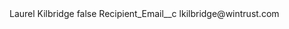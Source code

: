 <?xml version="1.0" encoding="UTF-8"?>
<CustomMetadata xmlns="http://soap.sforce.com/2006/04/metadata" xmlns:xsi="http://www.w3.org/2001/XMLSchema-instance" xmlns:xsd="http://www.w3.org/2001/XMLSchema">
    <label>Laurel Kilbridge</label>
    <protected>false</protected>
    <values>
        <field>Recipient_Email__c</field>
        <value xsi:type="xsd:string">lkilbridge@wintrust.com</value>
    </values>
</CustomMetadata>
